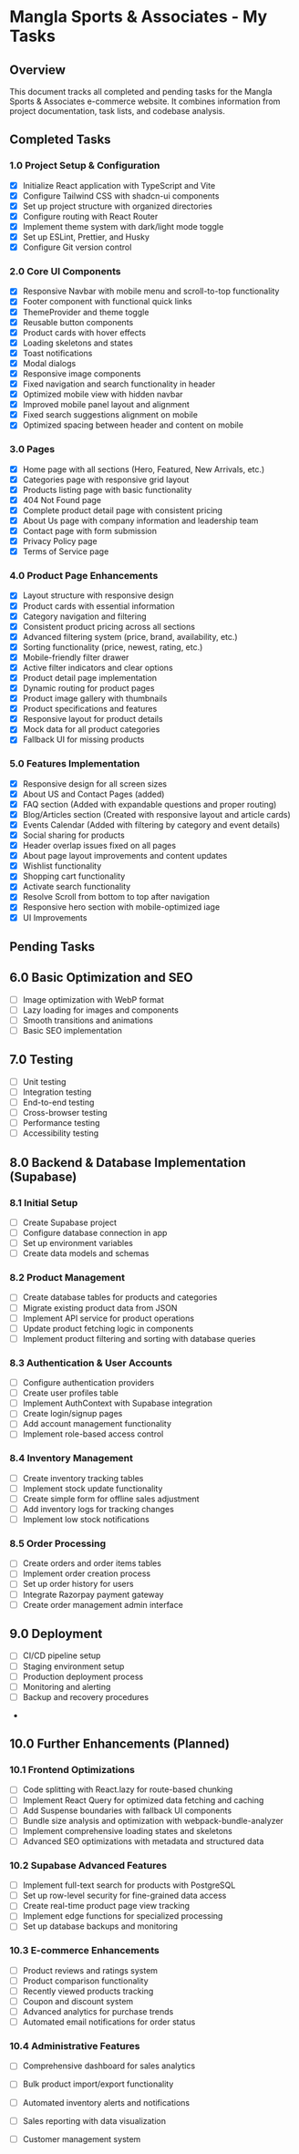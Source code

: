 # Mangla Sports & Associates - My Tasks

## Overview
This document tracks all completed and pending tasks for the Mangla Sports & Associates e-commerce website. It combines information from project documentation, task lists, and codebase analysis.

## Completed Tasks

### 1.0 Project Setup & Configuration
- [x] Initialize React application with TypeScript and Vite
- [x] Configure Tailwind CSS with shadcn-ui components
- [x] Set up project structure with organized directories
- [x] Configure routing with React Router
- [x] Implement theme system with dark/light mode toggle
- [x] Set up ESLint, Prettier, and Husky
- [x] Configure Git version control

### 2.0 Core UI Components
- [x] Responsive Navbar with mobile menu and scroll-to-top functionality
- [x] Footer component with functional quick links
- [x] ThemeProvider and theme toggle
- [x] Reusable button components
- [x] Product cards with hover effects
- [x] Loading skeletons and states
- [x] Toast notifications
- [x] Modal dialogs
- [x] Responsive image components
- [x] Fixed navigation and search functionality in header
- [x] Optimized mobile view with hidden navbar
- [x] Improved mobile panel layout and alignment
- [x] Fixed search suggestions alignment on mobile
- [x] Optimized spacing between header and content on mobile

### 3.0 Pages
- [x] Home page with all sections (Hero, Featured, New Arrivals, etc.)
- [x] Categories page with responsive grid layout
- [x] Products listing page with basic functionality
- [x] 404 Not Found page
- [x] Complete product detail page with consistent pricing
- [x] About Us page with company information and leadership team
- [x] Contact page with form submission
- [x] Privacy Policy page
- [x] Terms of Service page

### 4.0 Product Page Enhancements 
- [x] Layout structure with responsive design
- [x] Product cards with essential information
- [x] Category navigation and filtering
- [x] Consistent product pricing across all sections
- [x] Advanced filtering system (price, brand, availability, etc.)
- [x] Sorting functionality (price, newest, rating, etc.)
- [x] Mobile-friendly filter drawer
- [x] Active filter indicators and clear options
- [x] Product detail page implementation
- [x] Dynamic routing for product pages
- [x] Product image gallery with thumbnails
- [x] Product specifications and features
- [x] Responsive layout for product details
- [x] Mock data for all product categories
- [x] Fallback UI for missing products

### 5.0 Features Implementation
- [x] Responsive design for all screen sizes
- [x] About US and Contact Pages (added)
- [x] FAQ section (Added with expandable questions and proper routing)
- [x] Blog/Articles section (Created with responsive layout and article cards)
- [x] Events Calendar (Added with filtering by category and event details)
- [x] Social sharing for products
- [x] Header overlap issues fixed on all pages
- [x] About page layout improvements and content updates
- [x] Wishlist functionality
- [x] Shopping cart functionality
- [x] Activate search functionality
- [x] Resolve Scroll from bottom to top after navigation
- [x] Responsive hero section with mobile-optimized iage
- [x] UI Improvements 

## Pending Tasks

## 6.0 Basic Optimization and SEO
- [ ] Image optimization with WebP format
- [ ] Lazy loading for images and components
- [ ] Smooth transitions and animations
- [ ] Basic SEO implementation

## 7.0 Testing 
- [ ] Unit testing
- [ ] Integration testing
- [ ] End-to-end testing
- [ ] Cross-browser testing
- [ ] Performance testing
- [ ] Accessibility testing

## 8.0 Backend & Database Implementation (Supabase)

### 8.1 Initial Setup
- [ ] Create Supabase project
- [ ] Configure database connection in app
- [ ] Set up environment variables
- [ ] Create data models and schemas

### 8.2 Product Management
- [ ] Create database tables for products and categories
- [ ] Migrate existing product data from JSON
- [ ] Implement API service for product operations
- [ ] Update product fetching logic in components
- [ ] Implement product filtering and sorting with database queries

### 8.3 Authentication & User Accounts
- [ ] Configure authentication providers
- [ ] Create user profiles table
- [ ] Implement AuthContext with Supabase integration
- [ ] Create login/signup pages
- [ ] Add account management functionality
- [ ] Implement role-based access control

### 8.4 Inventory Management
- [ ] Create inventory tracking tables
- [ ] Implement stock update functionality
- [ ] Create simple form for offline sales adjustment
- [ ] Add inventory logs for tracking changes
- [ ] Implement low stock notifications

### 8.5 Order Processing
- [ ] Create orders and order items tables
- [ ] Implement order creation process
- [ ] Set up order history for users
- [ ] Integrate Razorpay payment gateway
- [ ] Create order management admin interface

## 9.0 Deployment
- [ ] CI/CD pipeline setup
- [ ] Staging environment setup
- [ ] Production deployment process
- [ ] Monitoring and alerting
- [ ] Backup and recovery procedures
- 
## 10.0 Further Enhancements (Planned)

### 10.1 Frontend Optimizations
- [ ] Code splitting with React.lazy for route-based chunking
- [ ] Implement React Query for optimized data fetching and caching
- [ ] Add Suspense boundaries with fallback UI components
- [ ] Bundle size analysis and optimization with webpack-bundle-analyzer
- [ ] Implement comprehensive loading states and skeletons
- [ ] Advanced SEO optimizations with metadata and structured data

### 10.2 Supabase Advanced Features
- [ ] Implement full-text search for products with PostgreSQL
- [ ] Set up row-level security for fine-grained data access
- [ ] Create real-time product page view tracking
- [ ] Implement edge functions for specialized processing
- [ ] Set up database backups and monitoring

### 10.3 E-commerce Enhancements
- [ ] Product reviews and ratings system
- [ ] Product comparison functionality
- [ ] Recently viewed products tracking
- [ ] Coupon and discount system
- [ ] Advanced analytics for purchase trends
- [ ] Automated email notifications for order status

### 10.4 Administrative Features
- [ ] Comprehensive dashboard for sales analytics
- [ ] Bulk product import/export functionality
- [ ] Automated inventory alerts and notifications
- [ ] Sales reporting with data visualization
- [ ] Customer management system






